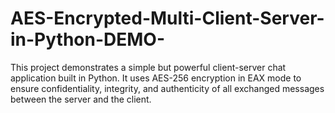 # AES-Encrypted-Multi-Client-Server-in-Python-DEMO-
This project demonstrates a simple but powerful client-server chat application built in Python. It uses AES-256 encryption in EAX mode to ensure confidentiality, integrity, and authenticity of all exchanged messages between the server and the client.
